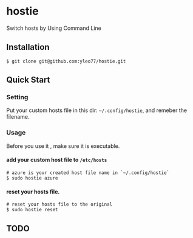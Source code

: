 # hostie

Switch hosts by Using Command Line

## Installation
    
    $ git clone git@github.com:yleo77/hostie.git

## Quick Start

### Setting

Put your custom hosts file in this dir: `~/.config/hostie`, and remeber the filename.
    
### Usage
    
Before you use it , make sure it is executable.

#### add your custom host file to `/etc/hosts`

    # azure is your created host file name in `~/.config/hostie`
    $ sudo hostie azure 

#### reset your hosts file.

    # reset your hosts file to the original
    $ sudo hostie reset  

## TODO

    
